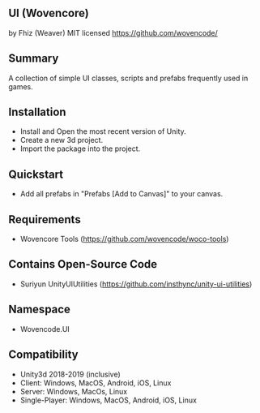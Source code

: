 UI (Wovencore)
---
by Fhiz (Weaver)
MIT licensed
https://github.com/wovencode/

Summary
---
A collection of simple UI classes, scripts and prefabs frequently used in games.

Installation
---
* Install and Open the most recent version of Unity.
* Create a new 3d project.
* Import the package into the project.

Quickstart
---
* Add all prefabs in "Prefabs [Add to Canvas]" to your canvas.

Requirements
---
* Wovencore Tools (https://github.com/wovencode/woco-tools)

Contains Open-Source Code
---
* Suriyun UnityUIUtilities (https://github.com/insthync/unity-ui-utilities)

Namespace
---
* Wovencode.UI

Compatibility
---
* Unity3d 2018-2019 (inclusive)
* Client: Windows, MacOS, Android, iOS, Linux
* Server: Windows, MacOs, Linux
* Single-Player: Windows, MacOS, Android, iOS, Linux